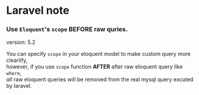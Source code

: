 # Laravel note

### Use `Eloquent`'s `scope` __BEFORE__ raw quries.
>
version: 5.2

You can specify `scope` in your eloquent model to make custom query more clearlify,   
however, if you use `scope` function __AFTER__ after raw eloquent query like `where`,   
_all_ raw eloquent queries will be removed from the real mysql query excuted by laravel.
